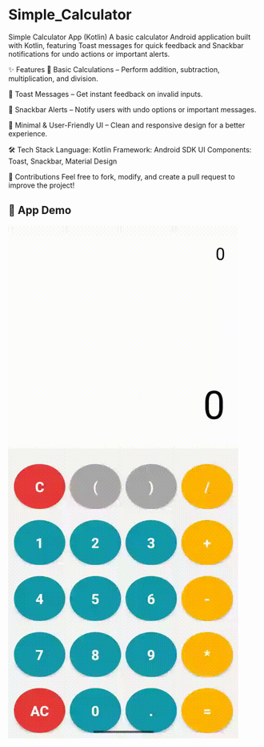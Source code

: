 # Simple_Calculator
Simple Calculator App (Kotlin) 
A basic calculator Android application built with Kotlin, featuring Toast messages for quick feedback and Snackbar notifications for undo actions or important alerts.

✨ Features
🧮 Basic Calculations – Perform addition, subtraction, multiplication, and division.

🔔 Toast Messages – Get instant feedback on invalid inputs.

📌 Snackbar Alerts – Notify users with undo options or important messages.

🎨 Minimal & User-Friendly UI – Clean and responsive design for a better experience.

🛠 Tech Stack
Language: Kotlin
Framework: Android SDK
UI Components: Toast, Snackbar, Material Design

📌 Contributions
Feel free to fork, modify, and create a pull request to improve the project!

## 📱 App Demo
![App Demo](assets/app_demo.gif)
